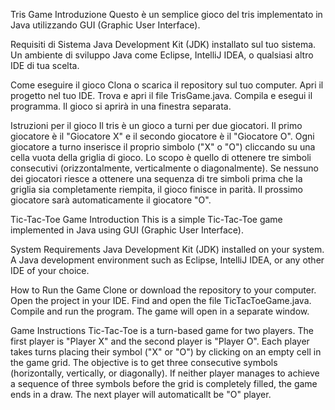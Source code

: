 Tris Game
Introduzione
Questo è un semplice gioco del tris implementato in Java utilizzando GUI (Graphic User Interface).

Requisiti di Sistema
Java Development Kit (JDK) installato sul tuo sistema.
Un ambiente di sviluppo Java come Eclipse, IntelliJ IDEA, o qualsiasi altro IDE di tua scelta.

Come eseguire il gioco
Clona o scarica il repository sul tuo computer.
Apri il progetto nel tuo IDE.
Trova e apri il file TrisGame.java.
Compila e esegui il programma.
Il gioco si aprirà in una finestra separata.

Istruzioni per il gioco
Il tris è un gioco a turni per due giocatori.
Il primo giocatore è il "Giocatore X" e il secondo giocatore è il "Giocatore O".
Ogni giocatore a turno inserisce il proprio simbolo ("X" o "O") cliccando su una cella vuota della griglia di gioco.
Lo scopo è quello di ottenere tre simboli consecutivi (orizzontalmente, verticalmente o diagonalmente).
Se nessuno dei giocatori riesce a ottenere una sequenza di tre simboli prima che la griglia sia completamente riempita, il gioco finisce in parità.
Il prossimo giocatore sarà automaticamente il giocatore "O".

Tic-Tac-Toe Game
Introduction
This is a simple Tic-Tac-Toe game implemented in Java using GUI (Graphic User Interface).

System Requirements
Java Development Kit (JDK) installed on your system.
A Java development environment such as Eclipse, IntelliJ IDEA, or any other IDE of your choice.

How to Run the Game
Clone or download the repository to your computer.
Open the project in your IDE.
Find and open the file TicTacToeGame.java.
Compile and run the program.
The game will open in a separate window.

Game Instructions
Tic-Tac-Toe is a turn-based game for two players.
The first player is "Player X" and the second player is "Player O".
Each player takes turns placing their symbol ("X" or "O") by clicking on an empty cell in the game grid.
The objective is to get three consecutive symbols (horizontally, vertically, or diagonally).
If neither player manages to achieve a sequence of three symbols before the grid is completely filled, the game ends in a draw.
The next player will automaticallt be "O" player.
